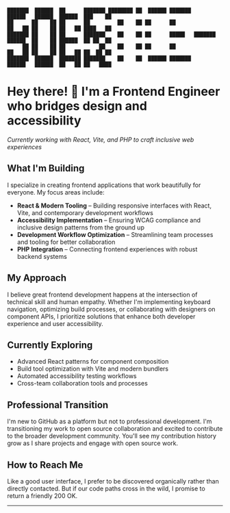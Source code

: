 ```
███████  ██████  ██      ███████ ████████ ██  ██████ ███████          ██████   ██████  ██████  ███    ██ 
██      ██    ██ ██      ██         ██    ██ ██      ██               ██   ██ ██    ██ ██   ██ ████   ██ 
███████ ██    ██ ██      ███████    ██    ██ ██      █████   ███████  ██████  ██    ██ ██████  ██ ██  ██ 
     ██ ██    ██ ██           ██    ██    ██ ██      ██               ██   ██ ██    ██ ██   ██ ██  ██ ██ 
███████  ██████  ███████ ███████    ██    ██  ██████ ███████          ██████   ██████  ██   ██ ██   ████
```

# Hey there! 👋 I'm a Frontend Engineer who bridges design and accessibility

*Currently working with React, Vite, and PHP to craft inclusive web experiences*

## What I'm Building

I specialize in creating frontend applications that work beautifully for everyone. My focus areas include:

- **React & Modern Tooling** – Building responsive interfaces with React, Vite, and contemporary development workflows
- **Accessibility Implementation** – Ensuring WCAG compliance and inclusive design patterns from the ground up  
- **Development Workflow Optimization** – Streamlining team processes and tooling for better collaboration
- **PHP Integration** – Connecting frontend experiences with robust backend systems

## My Approach

I believe great frontend development happens at the intersection of technical skill and human empathy. Whether I'm implementing keyboard navigation, optimizing build processes, or collaborating with designers on component APIs, I prioritize solutions that enhance both developer experience and user accessibility.

## Currently Exploring

- Advanced React patterns for component composition
- Build tool optimization with Vite and modern bundlers  
- Automated accessibility testing workflows
- Cross-team collaboration tools and processes

## Professional Transition

I'm new to GitHub as a platform but not to professional development. I'm transitioning my work to open source collaboration and excited to contribute to the broader development community. You'll see my contribution history grow as I share projects and engage with open source work.

## How to Reach Me

Like a good user interface, I prefer to be discovered organically rather than directly contacted. But if our code paths cross in the wild, I promise to return a friendly 200 OK.

---
